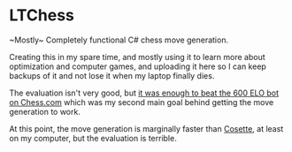 # LTChess
~Mostly~ Completely functional C# chess move generation.

Creating this in my spare time, and mostly using it to learn more about optimization and computer games, and uploading it here so I can keep backups of it and not lose it when my laptop finally dies.

The evaluation isn't very good, but [it was enough to beat the 600 ELO bot on Chess.com](https://www.chess.com/a/dZcdVamUmmLz) which was my second main goal behind getting the move generation to work.

At this point, the move generation is marginally faster than [Cosette](https://github.com/Tearth/Cosette), at least on my computer, but the evaluation is terrible.
